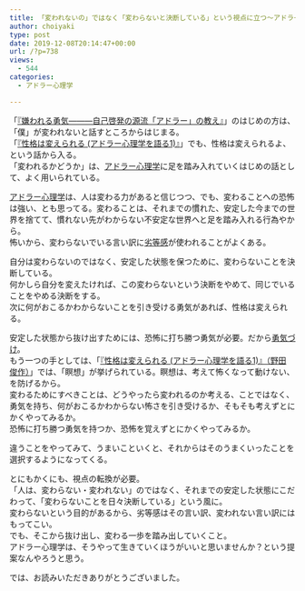 ```yaml
---
title: 「変われないの」ではなく「変わらないと決断している」という視点に立つ〜アドラー心理学について⑦〜
author: choiyaki
type: post
date: 2019-12-08T20:14:47+00:00
url: /?p=738
views:
  - 544
categories:
  - アドラー心理学

---
```

「[『嫌われる勇気―――自己啓発の源流「アドラー」の教え』][1]」のはじめの方は、「僕」が変われないと話すところからはじまる。  
「[『性格は変えられる (アドラー心理学を語る1)』][2]」でも、性格は変えられるよ、という話から入る。  
「変われるかどうか」は、[アドラー心理学][3]に足を踏み入れていくはじめの話として、よく用いられている。

[アドラー心理学][3]は、人は変わる力があると信じつつ、でも、変わることへの恐怖は強い、とも思ってる。変わることは、それまでの慣れた、安定した今までの世界を捨てて、慣れない先がわからない不安定な世界へと足を踏み入れる行為やから。  
怖いから、変わらないでいる言い訳に[劣等感][4]が使われることがよくある。

自分は変わらないのではなく、安定した状態を保つために、変わらないことを決断している。  
何かしら自分を変えたければ、この変わらないという決断をやめて、同じでいることをやめる決断をする。  
次に何がおこるかわからないことを引き受ける勇気があれば、性格は変えられる。

安定した状態から抜け出すためには、恐怖に打ち勝つ勇気が必要。だから[勇気づけ][5]。  
もう一つの手としては、「[『性格は変えられる (アドラー心理学を語る1)』（野田 俊作）][2]」では、「瞑想」が挙げられている。瞑想は、考えて怖くなって動けない、を防げるから。  
変わるためにすべきことは、どうやったら変われるのか考える、ことではなく、勇気を持ち、何がおこるかわからない怖さを引き受けるか、そもそも考えずとにかくやってみるか。  
恐怖に打ち勝つ勇気を持つか、恐怖を覚えずとにかくやってみるか。

違うことをやってみて、うまいこといくと、それからはそのうまくいったことを選択するようになってくる。

とにもかくにも、視点の転換が必要。  
「人は、変わらない・変われない」のではなく、それまでの安定した状態にこだわって、「変わらないことを日々決断している」という風に。  
変わらないという目的があるから、劣等感はその言い訳、変われない言い訳にはもってこい。  
でも、そこから抜け出し、変わる一歩を踏み出していくこと。  
アドラー心理学は、そうやって生きていくほうがいいと思いませんか？という提案なんやろうと思う。

では、お読みいただきありがとうございました。

 [1]: https://scrapbox.io/choiyaki-hondana/%E3%80%8E%E5%AB%8C%E3%82%8F%E3%82%8C%E3%82%8B%E5%8B%87%E6%B0%97%E2%80%95%E2%80%95%E2%80%95%E8%87%AA%E5%B7%B1%E5%95%93%E7%99%BA%E3%81%AE%E6%BA%90%E6%B5%81%E3%80%8C%E3%82%A2%E3%83%89%E3%83%A9%E3%83%BC%E3%80%8D%E3%81%AE%E6%95%99%E3%81%88%E3%80%8F%EF%BC%88%E5%B2%B8%E8%A6%8B_%E4%B8%80%E9%83%8E%E3%80%81%E5%8F%A4%E8%B3%80_%E5%8F%B2%E5%81%A5%EF%BC%89
 [2]: https://scrapbox.io/choiyaki-hondana/%E3%80%8E%E6%80%A7%E6%A0%BC%E3%81%AF%E5%A4%89%E3%81%88%E3%82%89%E3%82%8C%E3%82%8B_(%E3%82%A2%E3%83%89%E3%83%A9%E3%83%BC%E5%BF%83%E7%90%86%E5%AD%A6%E3%82%92%E8%AA%9E%E3%82%8B1)%E3%80%8F%EF%BC%88%E9%87%8E%E7%94%B0_%E4%BF%8A%E4%BD%9C%EF%BC%89
 [3]: https://scrapbox.io/choiyaki-hondana/%E3%82%A2%E3%83%89%E3%83%A9%E3%83%BC%E5%BF%83%E7%90%86%E5%AD%A6
 [4]: https://scrapbox.io/choiyaki-hondana/%E5%8A%A3%E7%AD%89%E6%84%9F
 [5]: https://scrapbox.io/choiyaki-hondana/%E5%8B%87%E6%B0%97%E3%81%A5%E3%81%91